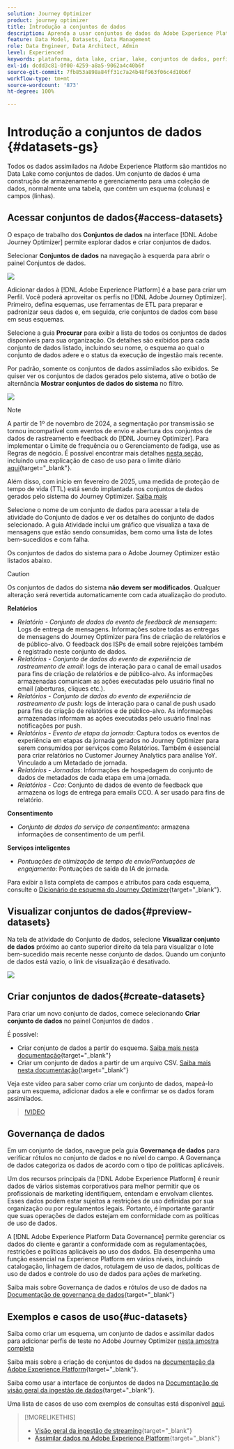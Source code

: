 ```yaml
---
solution: Journey Optimizer
product: journey optimizer
title: Introdução a conjuntos de dados
description: Aprenda a usar conjuntos de dados da Adobe Experience Platform no Adobe Journey Optimizer
feature: Data Model, Datasets, Data Management
role: Data Engineer, Data Architect, Admin
level: Experienced
keywords: plataforma, data lake, criar, lake, conjuntos de dados, perfil
exl-id: dcdd3c81-0f00-4259-a8a5-9062a4c40b6f
source-git-commit: 7fb853a898a84ff31c7a24b48f963f06c4d10b6f
workflow-type: tm+mt
source-wordcount: '873'
ht-degree: 100%

---
```


# Introdução a conjuntos de dados {#datasets-gs}

Todos os dados assimilados na Adobe Experience Platform são mantidos no Data Lake como conjuntos de dados. Um conjunto de dados é uma construção de armazenamento e gerenciamento para uma coleção de dados, normalmente uma tabela, que contém um esquema (colunas) e campos (linhas).

## Acessar conjuntos de dados{#access-datasets}

O espaço de trabalho dos **Conjuntos de dados** na interface [!DNL Adobe Journey Optimizer] permite explorar dados e criar conjuntos de dados.

Selecionar **Conjuntos de dados** na navegação à esquerda para abrir o painel Conjuntos de dados.

![](assets/datasets-home.png)

Adicionar dados à [!DNL Adobe Experience Platform] é a base para criar um Perfil. Você poderá aproveitar os perfis no [!DNL Adobe Journey Optimizer]. Primeiro, defina esquemas, use ferramentas de ETL para preparar e padronizar seus dados e, em seguida, crie conjuntos de dados com base em seus esquemas.

Selecione a guia **Procurar** para exibir a lista de todos os conjuntos de dados disponíveis para sua organização. Os detalhes são exibidos para cada conjunto de dados listado, incluindo seu nome, o esquema ao qual o conjunto de dados adere e o status da execução de ingestão mais recente.

Por padrão, somente os conjuntos de dados assimilados são exibidos. Se quiser ver os conjuntos de dados gerados pelo sistema, ative o botão de alternância **Mostrar conjuntos de dados do sistema** no filtro.

![](assets/ajo-system-datasets.png)

>[!NOTE]
>
>A partir de 1º de novembro de 2024, a segmentação por transmissão se tornou incompatível com eventos de envio e abertura dos conjuntos de dados de rastreamento e feedback do [!DNL Journey Optimizer]. Para implementar o Limite de frequência ou o Gerenciamento de fadiga, use as Regras de negócio. É possível encontrar mais detalhes [nesta seção](../conflict-prioritization/rule-sets.md), incluindo uma explicação de caso de uso para o limite diário [aqui](https://experienceleaguecommunities.adobe.com/t5/journey-optimizer-blogs/elevate-customer-experience-with-daily-frequency-capping-in-ajo/ba-p/761510){target="_blank"}.
>
>Além disso, com início em fevereiro de 2025, uma medida de proteção de tempo de vida (TTL) está sendo implantada nos conjuntos de dados gerados pelo sistema do Journey Optimizer. [Saiba mais](datasets-ttl.md)

Selecione o nome de um conjunto de dados para acessar a tela de atividade do Conjunto de dados e ver os detalhes do conjunto de dados selecionado. A guia Atividade inclui um gráfico que visualiza a taxa de mensagens que estão sendo consumidas, bem como uma lista de lotes bem-sucedidos e com falha.

Os conjuntos de dados do sistema para o Adobe Journey Optimizer estão listados abaixo.

>[!CAUTION]
>
> Os conjuntos de dados do sistema **não devem ser modificados**. Qualquer alteração será revertida automaticamente com cada atualização do produto.

**Relatórios**

* _Relatório - Conjunto de dados do evento de feedback de mensagem_: Logs de entrega de mensagens. Informações sobre todas as entregas de mensagens do Journey Optimizer para fins de criação de relatórios e de público-alvo. O feedback dos ISPs de email sobre rejeições também é registrado neste conjunto de dados.
* _Relatórios - Conjunto de dados do evento de experiência de rastreamento de email_: logs de interação para o canal de email usados para fins de criação de relatórios e de público-alvo. As informações armazenadas comunicam as ações executadas pelo usuário final no email (aberturas, cliques etc.).
* _Relatórios - Conjunto de dados do evento de experiência de rastreamento de push_: logs de interação para o canal de push usado para fins de criação de relatórios e de público-alvo. As informações armazenadas informam as ações executadas pelo usuário final nas notificações por push.
* _Relatórios - Evento de etapa da jornada_: Captura todos os eventos de experiência em etapas da jornada gerados no Journey Optimizer para serem consumidos por serviços como Relatórios. Também é essencial para criar relatórios no Customer Journey Analytics para análise YoY. Vinculado a um Metadado de jornada.
* _Relatórios - Jornadas_: Informações de hospedagem do conjunto de dados de metadados de cada etapa em uma jornada.
* _Relatórios - Cco_: Conjunto de dados de evento de feedback que armazena os logs de entrega para emails CCO. A ser usado para fins de relatório.

**Consentimento**

* _Conjunto de dados do serviço de consentimento_: armazena informações de consentimento de um perfil.

**Serviços inteligentes**

* _Pontuações de otimização de tempo de envio/Pontuações de engajamento_: Pontuações de saída da IA de jornada.

Para exibir a lista completa de campos e atributos para cada esquema, consulte o [Dicionário de esquema do Journey Optimizer](https://experienceleague.adobe.com/tools/ajo-schemas/schema-dictionary.html?lang=pt-BR){target="_blank"}.

## Visualizar conjuntos de dados{#preview-datasets}

Na tela de atividade do Conjunto de dados, selecione **Visualizar conjunto de dados** próximo ao canto superior direito da tela para visualizar o lote bem-sucedido mais recente nesse conjunto de dados. Quando um conjunto de dados está vazio, o link de visualização é desativado.

![](assets/dataset-preview.png)

## Criar conjuntos de dados{#create-datasets}

Para criar um novo conjunto de dados, comece selecionando **Criar conjunto de dados** no painel Conjuntos de dados .

É possível:

* Criar conjunto de dados a partir do esquema. [Saiba mais nesta documentação](https://experienceleague.adobe.com/docs/experience-platform/catalog/datasets/user-guide.html?lang=pt-BR#schema){target="_blank"}
* Criar um conjunto de dados a partir de um arquivo CSV. [Saiba mais nesta documentação](https://experienceleague.adobe.com/docs/experience-platform/ingestion/tutorials/map-a-csv-file.html?lang=pt-BR){target="_blank"}

Veja este vídeo para saber como criar um conjunto de dados, mapeá-lo para um esquema, adicionar dados a ele e confirmar se os dados foram assimilados.

>[!VIDEO](https://video.tv.adobe.com/v/334293?quality=12)

## Governança de dados

Em um conjunto de dados, navegue pela guia **Governança de dados** para verificar rótulos no conjunto de dados e no nível do campo. A Governança de dados categoriza os dados de acordo com o tipo de políticas aplicáveis.

Um dos recursos principais da [!DNL Adobe Experience Platform] é reunir dados de vários sistemas corporativos para melhor permitir que os profissionais de marketing identifiquem, entendam e envolvam clientes. Esses dados podem estar sujeitos a restrições de uso definidas por sua organização ou por regulamentos legais. Portanto, é importante garantir que suas operações de dados estejam em conformidade com as políticas de uso de dados.

A [!DNL Adobe Experience Platform Data Governance] permite gerenciar os dados do cliente e garantir a conformidade com as regulamentações, restrições e políticas aplicáveis ao uso dos dados. Ela desempenha uma função essencial na Experience Platform em vários níveis, incluindo catalogação, linhagem de dados, rotulagem de uso de dados, políticas de uso de dados e controle do uso de dados para ações de marketing.

Saiba mais sobre Governança de dados e rótulos de uso de dados na [Documentação de governança de dados](https://experienceleague.adobe.com/docs/experience-platform/data-governance/labels/user-guide.html?lang=pt-BR){target="_blank"}

## Exemplos e casos de uso{#uc-datasets}

Saiba como criar um esquema, um conjunto de dados e assimilar dados para adicionar perfis de teste no Adobe Journey Optimizer [nesta amostra completa](../audience/creating-test-profiles.md)

Saiba mais sobre a criação de conjuntos de dados na [documentação da Adobe Experience Platform](https://experienceleague.adobe.com/docs/experience-platform/catalog/datasets/overview.html?lang=pt-BR){target="_blank"}.

Saiba como usar a interface de conjuntos de dados na [Documentação de visão geral da ingestão de dados](https://experienceleague.adobe.com/docs/experience-platform/ingestion/home.html?lang=pt-BR){target="_blank"}.

Uma lista de casos de uso com exemplos de consultas está disponível [aqui](../data/datasets-query-examples.md).

>[!MORELIKETHIS]
>
>* [Visão geral da ingestão de streaming](https://experienceleague.adobe.com/docs/experience-platform/ingestion/streaming/overview.html?lang=pt-BR){target="_blank"}
>* [Assimilar dados na Adobe Experience Platform](https://experienceleague.adobe.com/docs/experience-platform/ingestion/tutorials/ingest-batch-data.html?lang=pt-BR){target="_blank"}
